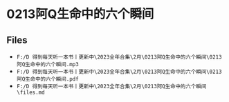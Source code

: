 # 0213阿Q生命中的六个瞬间

## Files

- `F:/D 得到每天听一本书丨更新中\2023全年合集\2月\0213阿Q生命中的六个瞬间\0213阿Q生命中的六个瞬间.mp3`
- `F:/D 得到每天听一本书丨更新中\2023全年合集\2月\0213阿Q生命中的六个瞬间\0213阿Q生命中的六个瞬间.pdf`
- `F:/D 得到每天听一本书丨更新中\2023全年合集\2月\0213阿Q生命中的六个瞬间\files.md`

